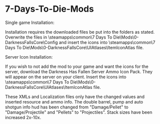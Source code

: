 # 7-Days-To-Die-Mods
Single game Installation:

Installation requires the downloaded files be put into the folders as stated. Overwrite the files in \steamapps\common\7 Days To Die\Mods\0-DarknessFallsCore\Config and insert the icons into \steamapps\common\7 Days To Die\Mods\0-DarknessFallsCore\UIAtlases\ItemIconAtlas file.

Server Icon Installation:

If you wish to not add the mod to your game and want the icons for the server, download the Darkness Has Fallen Server Ammo Icon Pack. They will appear on the server on your client.
Insert the icons into \steamapps\common\7 Days To Die\Mods\0-DarknessFallsCore\UIAtlases\ItemIconAtlas file.


These XMLs and Localization files only have the changed values and inserted resource and ammo info. The double barrel, pump and auto shotgun info hud has been changed from "Damage/Pellet" to "Damage/Projectile" and "Pellets" to "Projectiles". Stack sizes have been increased 2x-10x. 
